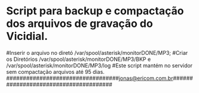 # Script para backup  e compactação dos arquivos de gravação do Vicidial.
#Inserir o arquivo no diretó /var/spool/asterisk/monitorDONE/MP3;
#Criar os Diretórios /var/spool/asterisk/monitorDONE/MP3/BKP e /var/spool/asterisk/monitorDONE/MP3/log
#Este script mantém no servidor sem compactação arquivos até 95 dias.
##################################jonas@ericom.com.br######################################
